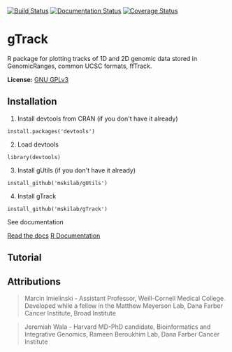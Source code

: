 [![Build Status](https://travis-ci.org/mskilab/gTrack.svg?branch=master)](https://travis-ci.org/mskilab/gTrack)
[![Documentation Status](https://readthedocs.org/projects/gtrack/badge/?version=latest)](http://gtrack.readthedocs.org/en/latest/?badge=latest)
[![Coverage Status](https://s3.amazonaws.com/assets.coveralls.io/badges/coveralls_100.svg)](https://coveralls.io/github/mskilab/gTrack?branch=master)

gTrack
======

R package for plotting tracks of 1D and 2D genomic data stored in GenomicRanges, common UCSC formats, ffTrack.  

**License:** [GNU GPLv3][license]

Installation
-----------

1. Install devtools from CRAN (if you don't have it already)

  ```
  install.packages('devtools')
  ```

2. Load devtools

  ```
  library(devtools)
  ````

3. Install gUtils (if you don't have it already)

  ```
  install_github('mskilab/gUtils')
  ````


4. Install gTrack

  ```
  install_github('mskilab/gTrack')
  ````

See documentation

[Read the docs](http://gtrack.readthedocs.org/en/latest/)
[R Documentation](https://raw.githubusercontent.com/mskilab/gTrack/master/gTrack.pdf)

Tutorial 
--------

Attributions
------------
> Marcin Imielinski - Assistant Professor, Weill-Cornell Medical College. Developed while a fellow in the Matthew Meyerson Lab, Dana Farber Cancer Institute, Broad Institute

> Jeremiah Wala - Harvard MD-PhD candidate, Bioinformatics and Integrative Genomics, Rameen Beroukhim Lab, Dana Farber Cancer Institute

[license]: https://github.com/jwalabroad/gTrack/blob/master/LICENSE
